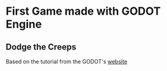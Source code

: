 # First Game made with GODOT Engine

## Dodge the Creeps

Based on the tutorial from the GODOT's [website](http://docs.godotengine.org/en/latest/getting_started/step_by_step/your_first_game.html)
